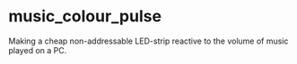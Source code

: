 # music_colour_pulse
Making a cheap non-addressable LED-strip reactive to the volume of music played on a PC.

